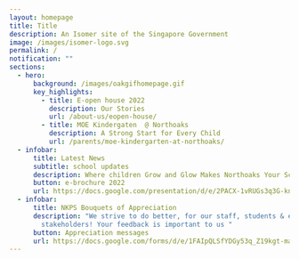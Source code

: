 ```yaml
---
layout: homepage
title: Title
description: An Isomer site of the Singapore Government
image: /images/isomer-logo.svg
permalink: /
notification: ""
sections:
  - hero:
      background: /images/oakgifhomepage.gif
      key_highlights:
        - title: E-open house 2022
          description: Our Stories
          url: /about-us/eopen-house/
        - title: MOE Kindergaten  @ Northoaks
          description: A Strong Start for Every Child
          url: /parents/moe-kindergarten-at-northoaks/
  - infobar:
      title: Latest News
      subtitle: school updates
      description: Where children Grow and Glow Makes Northoaks Your School Of Choice!
      button: e-brochure 2022
      url: https://docs.google.com/presentation/d/e/2PACX-1vRUGs3q3G-kn_zqB-iFtiZT2z-Ci0ErKG6z4MKW7UUDyhs-LOTbqwoTxFyBRxb3p9HI14xHMq8R5__E/pub?start=true&loop=true&delayms=10000&slide=id.p
  - infobar:
      title: NKPS Bouquets of Appreciation
      description: "We strive to do better, for our staff, students & even
        stakeholders! Your feedback is important to us "
      button: Appreciation messages
      url: https://docs.google.com/forms/d/e/1FAIpQLSfYDGy53q_Z19kgt-maq_tKplr3voe34Lno9PyozZwLjTRTVw/viewform
---
```



